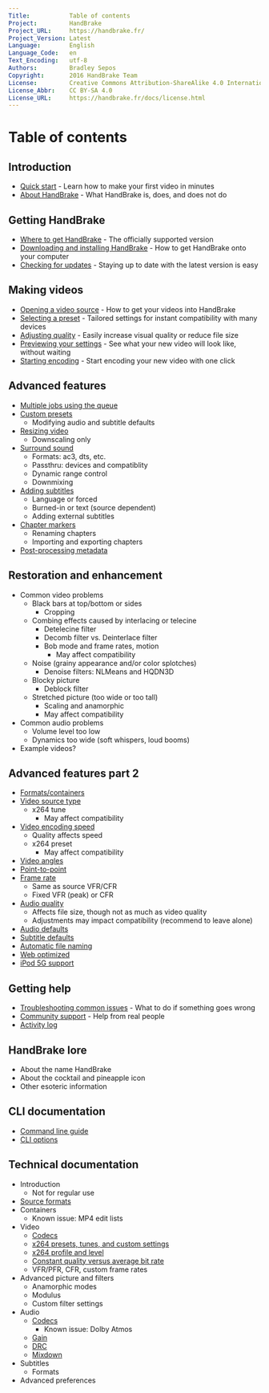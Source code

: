 ```yaml
---
Title:           Table of contents
Project:         HandBrake
Project_URL:     https://handbrake.fr/
Project_Version: Latest
Language:        English
Language_Code:   en
Text_Encoding:   utf-8
Authors:         Bradley Sepos
Copyright:       2016 HandBrake Team
License:         Creative Commons Attribution-ShareAlike 4.0 International
License_Abbr:    CC BY-SA 4.0
License_URL:     https://handbrake.fr/docs/license.html
---
```


Table of contents
=================

## Introduction

<!-- TODO: link to contributing guide -->

- [Quick start](introduction/quick-start.html) - Learn how to make your first video in minutes
- [About HandBrake](introduction/about.html) - What HandBrake is, does, and does not do


## Getting HandBrake

- [Where to get HandBrake](get-handbrake/where-to-get-handbrake.html) - The officially supported version
- [Downloading and installing HandBrake](get-handbrake/download-and-install.html) - How to get HandBrake onto your computer
- [Checking for updates](get-handbrake/check-for-updates.html) - Staying up to date with the latest version is easy


## Making videos

- [Opening a video source](workflow/open-video-source.html) - How to get your videos into HandBrake
- [Selecting a preset](workflow/select-preset.html) - Tailored settings for instant compatibility with many devices
- [Adjusting quality](workflow/adjust-quality.html) - Easily increase visual quality or reduce file size
  <!-- TODO: To clean up a poor-looking source video, see restoration -->
- [Previewing your settings](workflow/preview-settings.html) - See what your new video will look like, without waiting
  <!-- TODO: To clean up a poor-looking source video, see restoration -->
- [Starting encoding](workflow/start-encoding.html) - Start encoding your new video with one click


## Advanced features

- [Multiple jobs using the queue](advanced/batch-queue.html)   
- [Custom presets](advanced/custom-presets.html) 
  - Modifying audio and subtitle defaults
- [Resizing video](advanced/resizing-video.html) 
  - Downscaling only
- [Surround sound](advanced/surround-sound.html)
  - Formats: ac3, dts, etc.
  - Passthru: devices and compatiblity
  - Dynamic range control
  - Downmixing
- [Adding subtitles](advanced/subtitles.html) 
  - Language or forced
  - Burned-in or text (source dependent)
  - Adding external subtitles
- [Chapter markers](advanced/chapter-markers.html) 
  - Renaming chapters
  - Importing and exporting chapters
- [Post-processing metadata](advanced/post-processing.html) 


## Restoration and enhancement

- Common video problems
  - Black bars at top/bottom or sides
    - Cropping
  - Combing effects caused by interlacing or telecine
    - Detelecine filter
    - Decomb filter vs. Deinterlace filter
    - Bob mode and frame rates, motion
      - May affect compatibility
  - Noise (grainy appearance and/or color splotches)
    - Denoise filters: NLMeans and HQDN3D
  - Blocky picture
    - Deblock filter
  - Stretched picture (too wide or too tall)
    - Scaling and anamorphic
    - May affect compatibility
- Common audio problems
  - Volume level too low
  - Dynamics too wide (soft whispers, loud booms)
- Example videos?


## Advanced features part 2

- [Formats/containers](advanced2/video-source.html) 
- [Video source type](advanced2/video-sources.html) 
  - x264 tune
    - May affect compatibility
- [Video encoding speed](advanced2/video-encoding-performance.html) 
  - Quality affects speed
  - x264 preset
    - May affect compatibility
- [Video angles](advanced2/video-angles.html) 
- [Point-to-point](advanced2/point-to-point.html) 
- [Frame rate](advanced2/frame-rates.html) 
  - Same as source VFR/CFR
  - Fixed VFR (peak) or CFR
- [Audio quality](advanced2/audio-quality.html) 
  - Affects file size, though not as much as video quality
  - Adjustments may impact compatibility (recommend to leave alone)
- [Audio defaults](advanced2/audio-defaults.html) 
- [Subtitle defaults](advanced2/subtitle-defaults.html) 
- [Automatic file naming](advanced2/automatic-file-naming.html) 
- [Web optimized](advanced2/web-optimised.html) 
- [iPod 5G support](advanced2/old-ipod-support.html) 


## Getting help

- [Troubleshooting common issues](help/troubleshooting-common-issues.html) - What to do if something goes wrong
- [Community support](help/community-support.html) - Help from real people
- [Activity log](help/activity-log.html) 


## HandBrake lore

- About the name HandBrake
- About the cocktail and pineapple icon
- Other esoteric information


## CLI documentation

- [Command line guide](cli/cli-guide.html)
- [CLI options](cli/cli-options.html)


## Technical documentation

- Introduction
  - Not for regular use
- [Source formats](technical/source-formats.html)
- Containers
  - Known issue: MP4 edit lists
- Video
  - [Codecs](technical/video-codecs.html) 
  - [x264 presets, tunes, and custom settings](technical/video-x264-presets-tunes.html) 
  - [x264 profile and level](technical/video-x264-profiles-levels.html) 
  - [Constant quality versus average bit rate](technical/video-cq-vs-abr.html) 
  - VFR/PFR, CFR, custom frame rates
- Advanced picture and filters
  - Anamorphic modes
  - Modulus
  - Custom filter settings
- Audio
  - [Codecs](technical/audio-codecs.html)
    - Known issue: Dolby Atmos
  - [Gain](technical/audio-gain.html)
  - [DRC](technical/audio-drc.html)
  - [Mixdown](technical/audio-mixdowns.html)
- Subtitles
  - Formats
- Advanced preferences
